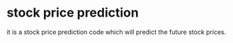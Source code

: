 # stock price prediction
 it is a stock price prediction code which will predict the future stock prices.
